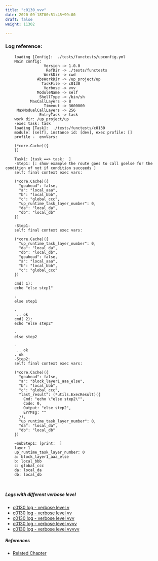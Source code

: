 ```yaml
---
title: "c0130_vvv"
date: 2020-09-18T00:51:45+99:00
draft: false
weight: 11302

---
```


### Log reference: <no value>

```
    loading [Config]:  ./tests/functests/upconfig.yml
    Main config:
                 Version -> 1.0.0
                  RefDir -> ./tests/functests
                 WorkDir -> cwd
              AbsWorkDir -> /up_project/up
                TaskFile -> c0130
                 Verbose -> vvv
              ModuleName -> self
               ShellType -> /bin/sh
           MaxCallLayers -> 8
                 Timeout -> 3600000
     MaxModuelCallLayers -> 256
               EntryTask -> task
    work dir: /up_project/up
    -exec task: task
    loading [Task]:  ./tests/functests/c0130
    module: [self], instance id: [dev], exec profile: []
    profile -  envVars:
    
    (*core.Cache)({
    })
    
    Task1: [task ==> task:  ]
    -Step1: [: show example the route goes to call goelse for the condition of not if condition succeeds ]
    self: final context exec vars:
    
    (*core.Cache)({
      "goahead": false,
      "a": "local_aaa",
      "b": "local_bbb",
      "c": "global_ccc",
      "up_runtime_task_layer_number": 0,
      "da": "local_da",
      "db": "local_db"
    })
    
    -Step1:
    self: final context exec vars:
    
    (*core.Cache)({
      "up_runtime_task_layer_number": 0,
      "da": "local_da",
      "db": "local_db",
      "goahead": false,
      "a": "local_aaa",
      "b": "local_bbb",
      "c": "global_ccc"
    })
    
    cmd( 1):
    echo "else step1"
    
    -
    else step1
    
    -
     .. ok
    cmd( 2):
    echo "else step2"
    
    -
    else step2
    
    -
     .. ok
    . ok
    -Step2:
    self: final context exec vars:
    
    (*core.Cache)({
      "goahead": false,
      "a": "block_layer1_aaa_else",
      "b": "local_bbb",
      "c": "global_ccc",
      "last_result": (*utils.ExecResult)({
        Cmd: "echo \"else step2\"",
        Code: 0,
        Output: "else step2",
        ErrMsg: ""
      }),
      "up_runtime_task_layer_number": 0,
      "da": "local_da",
      "db": "local_db"
    })
    
    ~SubStep1: [print:  ]
    layer 1
    up_runtime_task_layer_number: 0
    a: block_layer1_aaa_else
    b: local_bbb
    c: global_ccc
    da: local_da
    db: local_db
    
    
```

##### Logs with different verbose level
* [c0130 log - verbose level v](../../logs/c0130_v)
* [c0130 log - verbose level vv](../../logs/c0130_vv)
* [c0130 log - verbose level vvv](../../logs/c0130_vvv)
* [c0130 log - verbose level vvvv](../../logs/c0130_vvvv)
* [c0130 log - verbose level vvvvv](../../logs/c0130_vvvvv)

##### References
* [Related Chapter](../../block-func/c0130)
